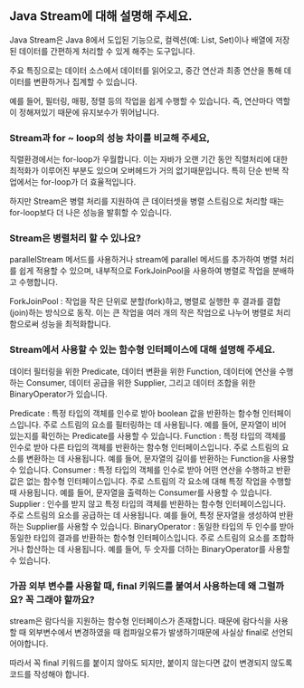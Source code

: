 ## Java Stream에 대해 설명해 주세요.

Java Stream은 Java 8에서 도입된 기능으로, 컬렉션(예: List, Set)이나 배열에 저장된 데이터를 간편하게 처리할 수 있게 해주는 도구입니다. 

주요 특징으로는 데이터 소스에서 데이터를 읽어오고, 중간 연산과 최종 연산을 통해 데이터를 변환하거나 집계할 수 있습니다. 

예를 들어, 필터링, 매핑, 정렬 등의 작업을 쉽게 수행할 수 있습니다. 즉, 연산마다 역할이 정해져있기 때문에 유지보수가 뛰어납니다.

### Stream과 for ~ loop의 성능 차이를 비교해 주세요,

직렬환경에서는 for-loop가 우월합니다. 이는 자바가 오랜 기간 동안 직렬처리에 대한 최적화가 이루어진 부분도 있으며 오버헤드가 거의 없기때문입니다. 특히 단순 반복 작업에서는 for-loop가 더 효율적입니다. 

하지만 Stream은 병렬 처리를 지원하여 큰 데이터셋을 병렬 스트림으로 처리할 때는 for-loop보다 더 나은 성능을 발휘할 수 있습니다. 

### Stream은 병렬처리 할 수 있나요?

parallelStream 메서드를 사용하거나 stream에 parallel 메서드를 추가하여 병렬 처리를 쉽게 적용할 수 있으며, 내부적으로 ForkJoinPool을 사용하여 병렬로 작업을 분배하고 수행합니다. 

ForkJoinPool : 작업을 작은 단위로 분할(fork)하고, 병렬로 실행한 후 결과를 결합(join)하는 방식으로 동작. 이는 큰 작업을 여러 개의 작은 작업으로 나누어 병렬로 처리함으로써 성능을 최적화합니다.

### Stream에서 사용할 수 있는 함수형 인터페이스에 대해 설명해 주세요.

데이터 필터링을 위한 Predicate, 데이터 변환을 위한 Function, 데이터에 연산을 수행하는 Consumer, 데이터 공급을 위한 Supplier, 그리고 데이터 조합을 위한 BinaryOperator가 있습니다.

Predicate : 특정 타입의 객체를 인수로 받아 boolean 값을 반환하는 함수형 인터페이스입니다. 주로 스트림의 요소를 필터링하는 데 사용됩니다. 예를 들어, 문자열이 비어 있는지를 확인하는 Predicate를 사용할 수 있습니다.
Function : 특정 타입의 객체를 인수로 받아 다른 타입의 객체를 반환하는 함수형 인터페이스입니다. 주로 스트림의 요소를 변환하는 데 사용됩니다. 예를 들어, 문자열의 길이를 반환하는 Function을 사용할 수 있습니다.
Consumer : 특정 타입의 객체를 인수로 받아 어떤 연산을 수행하고 반환값은 없는 함수형 인터페이스입니다. 주로 스트림의 각 요소에 대해 특정 작업을 수행할 때 사용됩니다. 예를 들어, 문자열을 출력하는 Consumer를 사용할 수 있습니다.
Supplier : 인수를 받지 않고 특정 타입의 객체를 반환하는 함수형 인터페이스입니다. 주로 스트림의 요소를 공급하는 데 사용됩니다. 예를 들어, 특정 문자열을 생성하여 반환하는 Supplier를 사용할 수 있습니다.
BinaryOperator : 동일한 타입의 두 인수를 받아 동일한 타입의 결과를 반환하는 함수형 인터페이스입니다. 주로 스트림의 요소를 조합하거나 합산하는 데 사용됩니다. 예를 들어, 두 숫자를 더하는 BinaryOperator를 사용할 수 있습니다.

### 가끔 외부 변수를 사용할 때, final 키워드를 붙여서 사용하는데 왜 그럴까요? 꼭 그래야 할까요?

stream은 람다식을 지원하는 함수형 인터페이스가 존재합니다. 때문에 람다식을 사용할 때 외부변수에서 변경하였을 때 컴파일오류가 발생하기때문에 사실상 final로 선언되어야합니다.

따라서 꼭 final 키워드를 붙이지 않아도 되지만, 붙이지 않는다면 값이 변경되지 않도록 코드를 작성해야 합니다.
